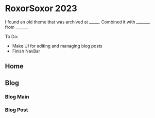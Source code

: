 # RoxorSoxor 2023
I found an old theme that was archived at _____.
Combined it with _______ from ______.

To Do:
- Make UI for editing and managing blog posts
- Finish NavBar

## Home

## Blog

### Blog Main

### Blog Post
